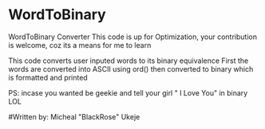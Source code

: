 # WordToBinary

WordToBinary Converter
This code is up for Optimization,
your contribution is welcome, coz its a means for me to learn

This code converts user inputed words to its binary equivalence
First the words are converted into  ASCII using ord()
then converted to binary which is formatted and printed

PS: incase you wanted be geekie and tell your girl
" I Love You" in binary LOL

#Written by: Micheal "BlackRose" Ukeje
